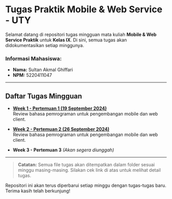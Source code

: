 # Tugas Praktik Mobile & Web Service - UTY

Selamat datang di repositori tugas mingguan mata kuliah **Mobile & Web Service Praktik** untuk **Kelas IX**. Di sini, semua tugas akan didokumentasikan setiap minggunya.

### Informasi Mahasiswa:

- **Nama:** Sultan Akmal Ghiffari
- **NPM:** 5220411047

---

## Daftar Tugas Mingguan

- **[Week 1 - Pertemuan 1 (19 September 2024)](https://github.com/SulTenZ/Mobile-Web-Service-Praktikum/blob/main/week_1/tugas_week1.md)**  
  Review bahasa pemrograman untuk pengembangan mobile dan web client.
- **[Week 2 - Pertemuan 2 (26 September 2024)](https://github.com/SulTenZ/Mobile-Web-Service-Praktikum/blob/main/week_2/tugas_week2.md)**  
  Review bahasa pemrograman untuk pengembangan mobile dan web client.

- **Week 3 - Pertemuan 3** _(Akan segera diunggah)_

---

> **Catatan:** Semua file tugas akan ditempatkan dalam folder sesuai minggu masing-masing. Silakan cek link di atas untuk melihat detail tugas.

Repositori ini akan terus diperbarui setiap minggu dengan tugas-tugas baru. Terima kasih telah berkunjung!
